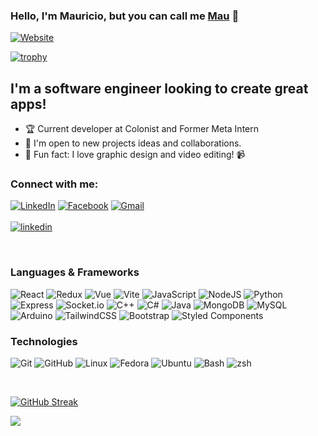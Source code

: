 ### Hello, I'm Mauricio, but you can call me [Mau][website] 👋
[![Website](https://img.shields.io/website?label=mau-md.github.io&style=for-the-badge&url=https%3A%2F%2Fmau-md.github.io)](https://mau-md.github.io)

[![trophy](https://github-profile-trophy.vercel.app/?username=Mau-MD&theme=nord&column=6&row=1&margin-w=15)](https://github.com/ryo-ma/github-profile-trophy)
## I'm a software engineer looking to create great apps! 
- 🏆 Current developer at Colonist and Former Meta Intern
- 👥 I'm open to new projects ideas and collaborations.
- 👀 Fun fact: I love graphic design and video editing! 📹

### Connect with me: 
<a href="https://www.linkedin.com/in/mmunoz15/" target="_blank"><img src="https://img.shields.io/badge/LinkedIn-0077B5?style=for-the-badge&logo=linkedin&logoColor=white" alt="LinkedIn"></a>
<a href="https://www.facebook.com/Mau.dieguez829283/" target="_blank"><img src="https://img.shields.io/badge/Facebook-1877F2?style=for-the-badge&logo=facebook&logoColor=white" alt="Facebook"></a>
<a href="mailto:j.mauricio.munoz1@gmail.com" target="_blank"><img src="https://img.shields.io/badge/Gmail-D14836?style=for-the-badge&logo=gmail&logoColor=white" alt="Gmail"> </a>
<br/><br/>
[![linkedin](https://linkedin-github-readme.onrender.com/api/render/Mauricio%20Munoz/Software%20Engineer/Colonist/CETYS%20Universidad/dark/https%3A%2F%2Fmedia.licdn.com%2Fdms%2Fimage%2FD5603AQFmH4WZgKO7yw%2Fprofile-displayphoto-shrink_400_400%2F0%2F1674516296571%3Fe%3D1682553600%26v%3Dbeta%26t%3Dq8V4tAAonJ5dX5ZqJJRKxg4H0l7yBwlZn_JsYGycWDc)](https://www.linkedin.com/in/mmunoz15/)


<br/>

### Languages & Frameworks

![React](https://img.shields.io/badge/react-%2320232a.svg?style=for-the-badge&logo=react&logoColor=%2361DAFB)
![Redux](https://img.shields.io/badge/Redux-593D88?style=for-the-badge&logo=redux&logoColor=white)
![Vue](https://img.shields.io/badge/Vue.js-35495E?style=for-the-badge&logo=vuedotjs&logoColor=4FC08D)
![Vite](https://img.shields.io/badge/Vite-B73BFE?style=for-the-badge&logo=vite&logoColor=FFD62E)
![JavaScript](https://img.shields.io/badge/javascript-%23323330.svg?style=for-the-badge&logo=javascript&logoColor=%23F7DF1E)
![NodeJS](https://img.shields.io/badge/Node.js-339933?style=for-the-badge&logo=nodedotjs&logoColor=white)
![Python](https://img.shields.io/badge/python-3670A0?style=for-the-badge&logo=python&logoColor=ffdd54)
![Express](https://img.shields.io/badge/Express.js-000000?style=for-the-badge&logo=express&logoColor=white)
![Socket.io](https://img.shields.io/badge/Socket.io-010101?&style=for-the-badge&logo=Socket.io&logoColor=white)
![C++](https://img.shields.io/badge/c++-%2300599C.svg?style=for-the-badge&logo=c%2B%2B&logoColor=white)
![C#](https://img.shields.io/badge/C%23-239120?style=for-the-badge&logo=c-sharp&logoColor=white)
![Java](https://img.shields.io/badge/Java-ED8B00?style=for-the-badge&logo=java&logoColor=white)
![MongoDB](https://img.shields.io/badge/MongoDB-white?style=for-the-badge&logo=mongodb&logoColor=4EA94B)
![MySQL](https://img.shields.io/badge/mysql-%2300f.svg?style=for-the-badge&logo=mysql&logoColor=white)
![Arduino](https://img.shields.io/badge/-Arduino-00979D?style=for-the-badge&logo=Arduino&logoColor=white)
![TailwindCSS](https://img.shields.io/badge/Tailwind_CSS-38B2AC?style=for-the-badge&logo=tailwind-css&logoColor=white)
![Bootstrap](https://img.shields.io/badge/Bootstrap-563D7C?style=for-the-badge&logo=bootstrap&logoColor=white)
![Styled Components](https://img.shields.io/badge/styled--components-DB7093?style=for-the-badge&logo=styled-components&logoColor=white)

### Technologies
![Git](https://img.shields.io/badge/git-%23F05033.svg?style=for-the-badge&logo=git&logoColor=white)
![GitHub](https://img.shields.io/badge/github-%23121011.svg?style=for-the-badge&logo=github&logoColor=white)
![Linux](https://img.shields.io/badge/Linux-FCC624?style=for-the-badge&logo=linux&logoColor=black)
![Fedora](https://img.shields.io/badge/Fedora-294172?style=for-the-badge&logo=fedora&logoColor=white)
![Ubuntu](https://img.shields.io/badge/Ubuntu-E95420?style=for-the-badge&logo=ubuntu&logoColor=white)
![Bash](https://img.shields.io/badge/GNU%20Bash-4EAA25?style=for-the-badge&logo=GNU%20Bash&logoColor=white)
![zsh](https://img.shields.io/badge/oh_my_zsh-1A2C34?style=for-the-badge&logo=ohmyzsh&logoColor=white)

<br/>

[![GitHub Streak](https://github-readme-streak-stats.herokuapp.com?user=Mau-MD&theme=dark&date_format=M%20j%5B%2C%20Y%5D)](https://git.io/streak-stats)


[website]: https://mau-md.github.io
[email]: mailto:j.mauricio.munoz1@gmail.com
[omegaup]: https://omegaup.com/
[packachange]: https://packachange.com
![](https://hit.yhype.me/github/profile?user_id=74751751)

